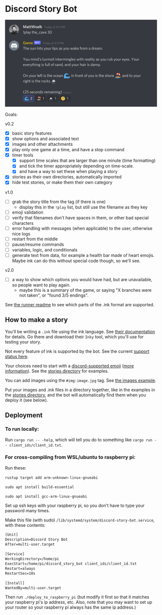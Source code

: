 # Discord Story Bot

![screenshot](screenshot.png)

Goals:

v0.2

- [x] basic story features
- [x] show options and associated text
- [x] images and other attachments
- [x] play only one game at a time, and have a stop command
- [x] timer tools
  - [x] support time scales that are larger than one minute (time formatting)
  - [x] and tick the timer appropriately depending on time-scale.
  - [x] and have a way to set these when playing a story
- [x] stories as their own directories, automatically imported
- [x] hide test stories, or make them their own category

v1.0

- [ ] grab the story title from the tag (if there is one)
  - display this in the `!play` list, but still use the filename as they key
- [ ] emoji validation
- [ ] verify that filenames don't have spaces in them, or other bad special characters
- [ ] error handling with messages (when applicable) to the user, otherwise nice logs
- [ ] restart from the middle
- [ ] pause/resume commands
- [ ] variables, logic, and conditionals
- [ ] generate text from data, for example a health bar made of heart emojis. Maybe ink can do this without special code though, so we'll see.

v2.0

- [ ] a way to show which options you would have had, but are unavailable, so people want to play again.
  -  maybe this is a summary of the game, or saying "X branches were not taken", or "found 3/5 endings".

See [the runner readme](runner/README.md) to see which parts of the .ink format are supported.


## How to make a story

You'll be writing a `.ink` file using the ink language. See [their documentation](https://www.inklestudios.com/ink/) for details. Go there and download their `Inky` tool, which you'll use for testing your story.

Not every feature of ink is supported by the bot. See the current [support status here](runner/README.md).

Your choices need to start with a [discord-supported emoji](https://emojipedia.org/twitter/twemoji-12.1.4/) ([more information](https://emojipedia.org/discord/)). See the [stories directory](stories) for examples.

You can add images using the `#img:image.jpg` tag. See [the images example](stories/images/images.ink).

Put your images and .ink files in a directory together, like in the examples in the [stories directory](stories), and the bot will automatically find them when you deploy it (see below).


## Deployment

### To run locally:

Run `cargo run -- -help`, which will tell you do to something like `cargo run -- client_ids/client_id.txt`.

### For cross-compiling from WSL/ubuntu to raspberry pi:

Run these:

`rustup target add arm-unknown-linux-gnueabi`

`sudo apt install build-essential`

`sudo apt install gcc-arm-linux-gnueabi`

Set up ssh keys with your raspberry pi, so you don't have to type your password many times.

Make this file (with sudo) `/lib/systemd/system/discord-story-bot.service`, with these contents:

```
[Unit]
Description=Discord Story Bot
After=multi-user.target

[Service]
WorkingDirectory=/home/pi
ExecStart=/home/pi/discord_story_bot client_ids/client_id.txt
Restart=always
RestartSec=10s

[Install]
WantedBy=multi-user.target
```

Then run `./deploy_to_raspberry_pi` (but modify it first so that it matches your raspberry pi's ip address, etc. Also, note that you may want to set up your router so your raspberry pi always has the same ip address.)